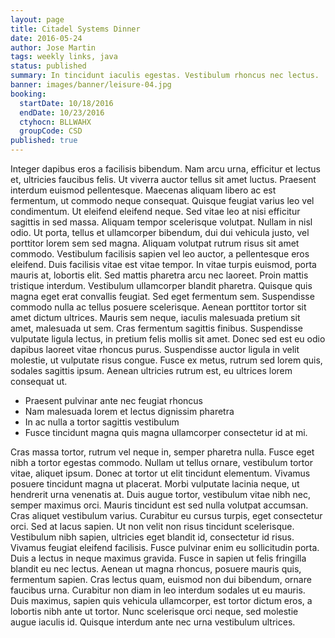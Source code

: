 ```yaml
---
layout: page
title: Citadel Systems Dinner
date: 2016-05-24
author: Jose Martin
tags: weekly links, java
status: published
summary: In tincidunt iaculis egestas. Vestibulum rhoncus nec lectus.
banner: images/banner/leisure-04.jpg
booking:
  startDate: 10/18/2016
  endDate: 10/23/2016
  ctyhocn: BLLWAHX
  groupCode: CSD
published: true
---
```

Integer dapibus eros a facilisis bibendum. Nam arcu urna, efficitur et lectus et, ultricies faucibus felis. Ut viverra auctor tellus sit amet luctus. Praesent interdum euismod pellentesque. Maecenas aliquam libero ac est fermentum, ut commodo neque consequat. Quisque feugiat varius leo vel condimentum. Ut eleifend eleifend neque. Sed vitae leo at nisi efficitur sagittis in sed massa. Aliquam tempor scelerisque volutpat. Nullam in nisl odio. Ut porta, tellus et ullamcorper bibendum, dui dui vehicula justo, vel porttitor lorem sem sed magna. Aliquam volutpat rutrum risus sit amet commodo. Vestibulum facilisis sapien vel leo auctor, a pellentesque eros eleifend. Duis facilisis vitae est vitae tempor.
In vitae turpis euismod, porta mauris at, lobortis elit. Sed mattis pharetra arcu nec laoreet. Proin mattis tristique interdum. Vestibulum ullamcorper blandit pharetra. Quisque quis magna eget erat convallis feugiat. Sed eget fermentum sem. Suspendisse commodo nulla ac tellus posuere scelerisque. Aenean porttitor tortor sit amet dictum ultrices. Mauris sem neque, iaculis malesuada pretium sit amet, malesuada ut sem. Cras fermentum sagittis finibus. Suspendisse vulputate ligula lectus, in pretium felis mollis sit amet. Donec sed est eu odio dapibus laoreet vitae rhoncus purus. Suspendisse auctor ligula in velit molestie, ut vulputate risus congue. Fusce ex metus, rutrum sed lorem quis, sodales sagittis ipsum. Aenean ultricies rutrum est, eu ultrices lorem consequat ut.

* Praesent pulvinar ante nec feugiat rhoncus
* Nam malesuada lorem et lectus dignissim pharetra
* In ac nulla a tortor sagittis vestibulum
* Fusce tincidunt magna quis magna ullamcorper consectetur id at mi.

Cras massa tortor, rutrum vel neque in, semper pharetra nulla. Fusce eget nibh a tortor egestas commodo. Nullam ut tellus ornare, vestibulum tortor vitae, aliquet ipsum. Donec at tortor ut elit tincidunt elementum. Vivamus posuere tincidunt magna ut placerat. Morbi vulputate lacinia neque, ut hendrerit urna venenatis at. Duis augue tortor, vestibulum vitae nibh nec, semper maximus orci. Mauris tincidunt est sed nulla volutpat accumsan. Cras aliquet vestibulum varius. Curabitur eu cursus turpis, eget consectetur orci. Sed at lacus sapien. Ut non velit non risus tincidunt scelerisque.
Vestibulum nibh sapien, ultricies eget blandit id, consectetur id risus. Vivamus feugiat eleifend facilisis. Fusce pulvinar enim eu sollicitudin porta. Duis a lectus in neque maximus gravida. Fusce in sapien ut felis fringilla blandit eu nec lectus. Aenean ut magna rhoncus, posuere mauris quis, fermentum sapien. Cras lectus quam, euismod non dui bibendum, ornare faucibus urna. Curabitur non diam in leo interdum sodales ut eu mauris. Duis maximus, sapien quis vehicula ullamcorper, est tortor dictum eros, a lobortis nibh ante ut tortor. Nunc scelerisque orci neque, sed molestie augue iaculis id. Quisque interdum ante nec urna vestibulum ultrices.
